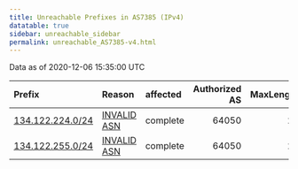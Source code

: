 ```yaml
---
title: Unreachable Prefixes in AS7385 (IPv4)
datatable: true
sidebar: unreachable_sidebar
permalink: unreachable_AS7385-v4.html
---
```


Data as of 2020-12-06 15:35:00 UTC


<div class="datatable-begin"></div>

| Prefix                                                     | Reason                                                                                                 | affected   |   Authorized AS |   MaxLength | Anchor                                       |   unreachable /24s |
|:-----------------------------------------------------------|:-------------------------------------------------------------------------------------------------------|:-----------|----------------:|------------:|:---------------------------------------------|-------------------:|
| [134.122.224.0/24](https://stat.ripe.net/134.122.224.0/24) | [INVALID ASN](https://rpki-validator.ripe.net/announcement-preview?asn=AS7385&prefix=134.122.224.0/24) | complete   |           64050 |          24 | [APNIC](unreachable_APNIC_RPKI_Root-v4.html) |                  1 |
| [134.122.255.0/24](https://stat.ripe.net/134.122.255.0/24) | [INVALID ASN](https://rpki-validator.ripe.net/announcement-preview?asn=AS7385&prefix=134.122.255.0/24) | complete   |           64050 |          24 | [APNIC](unreachable_APNIC_RPKI_Root-v4.html) |                  1 |

<div class="datatable-end"></div>